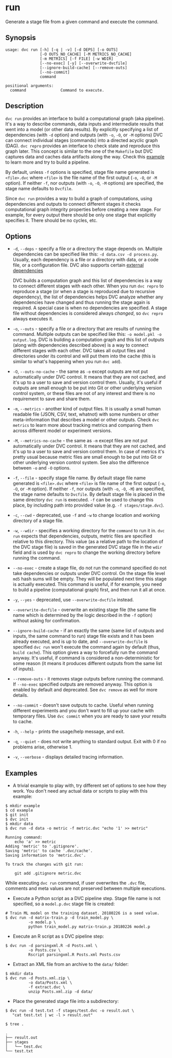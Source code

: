 # run

Generate a stage file from a given command and execute the command.

## Synopsis

```usage
usage: dvc run [-h] [-q | -v] [-d DEPS] [-o OUTS]
               [-O OUTS_NO_CACHE] [-M METRICS_NO_CACHE]
               [-m METRICS] [-f FILE] [-w WDIR]
               [--no-exec] [-y] [--overwrite-dvcfile]
               [--ignore-build-cache] [--remove-outs]
               [--no-commit]
               command

positional arguments:
  command               Command to execute.
```

## Description

`dvc run` provides an interface to build a computational graph (aka pipeline).
It's a way to describe commands, data inputs and intermediate results that went
into a model (or other data results). By explicitly specifying a list of
dependencies (with `-d` option) and outputs (with `-o`, `-O`, or `-M` options)
DVC can connect individual stages (commands) into a directed acyclic graph
(DAG). `dvc repro` provides an interface to check state and reproduce this graph
later. This concept is similar to the one of the `Makefile` but DVC captures
data and caches data artifacts along the way. Check this
[example](/doc/get-started/example-pipeline) to learn more and try to build a
pipeline.

By default, unless `-f` options is specified, stage file name generated is
`<file>.dvc` where `<file>` is the file name of the first output (`-o`, `-O`, or
`-M` option). If neither `-f`, nor outputs (with `-o`, `-O`, `-M` options) are
specified, the stage name defaults to `Dvcfile`.

Since `dvc run` provides a way to build a graph of computations, using
dependencies and outputs to connect different stages it checks computational
graph integrity properties before creating a new stage. For example, for every
output there should be only one stage that explicitly specifies it. There should
be no cycles, etc.

## Options

- `-d`, `--deps` - specify a file or a directory the stage depends on. Multiple
  dependencies can be specified like this: `-d data.csv -d process.py`. Usually,
  each dependency is a file or a directory with data, or a code file, or a
  configuration file. DVC also supports certain
  [external dependencies](/doc/user-guide/external-dependencies)

  DVC builds a computation graph and this list of dependencies is a way to
  connect different stages with each other. When you run `dvc repro` to
  reproduce a stage (or when a stage is reproduced due to recursive dependency),
  the list of dependencies helps DVC analyze whether any dependencies have
  changed and thus running the stage again is required. A special case is when
  no dependencies are specified. A stage file without dependencies is considered
  always _changed_, so `dvc repro` always executes it.

- `-o`, `--outs` - specify a file or a directory that are results of running the
  command. Multiple outputs can be specified like this:
  `-o model.pkl -o output.log`. DVC is building a computation graph and this
  list of outputs (along with dependencies described above) is a way to connect
  different stages with each other. DVC takes all output files and directories
  under its control and will put them into the cache (this is similar to what's
  happening when you run `dvc add`).

- `-O`, `--outs-no-cache` - the same as `-o` except outputs are not put
  automatically under DVC control. It means that they are not cached, and it's
  up to a user to save and version control them. Usually, it's useful if outputs
  are small enough to be put into Git or other underlying version control
  system, or these files are not of any interest and there is no requirement to
  save and share them.

- `-m`, `--metrics` - another kind of output files. It is usually a small human
  readable file (JSON, CSV, text, whatnot) with some numbers or other
  meta-information that describes a model or other outputs. Check `dvc metrics`
  to learn more about tracking metrics and comparing them across different model
  or experiment versions.

- `-M`, `--metrics-no-cache` - the same as `-m` except files are not put
  automatically under DVC control. It means that they are not cached, and it's
  up to a user to save and version control them. In case of metrics it's pretty
  usual because metric files are small enough to be put into Git or other
  underlying version control system. See also the difference between `-o` and
  `-O` options.

- `-f`, `--file` - specify stage file name. By default stage file name generated
  is `<file>.dvc` where `<file>` is file name of the first output (`-o`, `-O`,
  or `-M` option). If neither `-f`, nor outputs (with `-o`, `-O`, `-M`) are
  specified, the stage name defaults to `Dvcfile`. By default stage file is
  placed in the same directory `dvc run` is executed. `-f` can be used to change
  this place, by including path into provided value (e.g.
  `-f stages/stage.dvc`).

- `-c`, `--cwd` - deprecated, use `-f` and `-w` to change location and working
  directory of a stage file.

- `-w`, `--wdir` - specifies a working directory for the `command` to run it in.
  `dvc run` expects that dependencies, outputs, metric files are specified
  relative to this directory. This value (as a relative path to the location of
  the DVC stage file) is saved in the generated DVC stage file in the `wdir`
  field and is used by `dvc repro` to change the working directory before
  running the command.

- `--no-exec` - create a stage file, do not run the command specified do not
  take dependencies or outputs under DVC control. On the stage file level `md5`
  hash sums will be empty. They will be populated next time this stage is
  actually executed. This command is useful, if for example, you need to build a
  pipeline (computational graph) first, and then run it all at once.

- `-y`, `--yes` - deprecated, use `--overwrite-dvcfile` instead.

- `--overwrite-dvcfile` - overwrite an existing stage file (the same file name
  which is determined by the logic described in the `-f` option) without asking
  for confirmation.

- `--ignore-build-cache` - if an exactly the same (same list of outputs and
  inputs, the same command to run) stage file exists and it has been already
  executed, and is up to date, and `--overwrite-dvcfile` is specified `dvc run`
  won't execute the command again by default (thus, `build cache`). This option
  gives a way to forcefully run the command anyway. It's useful, if command is
  considered a non-deterministic for some reason (it means it produces different
  outputs from the same list of inputs).

- `--remove-outs` - it removes stage outputs before running the command. If
  `--no-exec` specified outputs are removed anyway. This option is enabled by
  default and deprecated. See `dvc remove` as well for more details.

- `--no-commit` - doesn't save outputs to cache. Useful when running different
  experiments and you don't want to fill up your cache with temporary files. Use
  `dvc commit` when you are ready to save your results to cache.

- `-h`, `--help` - prints the usage/help message, and exit.

- `-q`, `--quiet` - does not write anything to standard output. Exit with 0 if
  no problems arise, otherwise 1.

- `-v`, `--verbose` - displays detailed tracing information.

## Examples

- A trivial example to play with, try different set of options to see how they
  work. You don't need any actual data or scripts to play with this example:

```dvc
$ mkdir example
$ cd example
$ git init
$ dvc init
$ mkdir data
$ dvc run -d data -o metric -f metric.dvc "echo '1' >> metric"

Running command:
	echo 'a' >> metric
Adding 'metric' to '.gitignore'.
Saving 'metric' to cache '.dvc/cache'.
Saving information to 'metric.dvc'.

To track the changes with git run:

	git add .gitignore metric.dvc
```
While executing `dvc run` command, if user overwrites the `.dvc` file, comments 
and meta values are not preserved between multiple executions.

- Execute a Python script as a DVC pipeline step. Stage file name is not
  specified, so a `model.p.dvc` stage file is created:

```dvc
# Train ML model on the training dataset. 20180226 is a seed value.
$ dvc run -d matrix-train.p -d train_model.py \
          -o model.p \
          python train_model.py matrix-train.p 20180226 model.p
```

- Execute an R script as s DVC pipeline step:

```dvc
$ dvc run -d parsingxml.R -d Posts.xml \
          -o Posts.csv \
          Rscript parsingxml.R Posts.xml Posts.csv
```

- Extract an XML file from an archive to the `data/` folder:

```dvc
$ mkdir data
$ dvc run -d Posts.xml.zip \
          -o data/Posts.xml \
          -f extract.dvc \
          unzip Posts.xml.zip -d data/
```

- Place the generated stage file into a subdirectory:

```dvc
$ dvc run -d test.txt -f stages/test.dvc -o result.out \
   "cat test.txt | wc -l > result.out"

$ tree .

.
├── result.out
├── stages
│   └── test.dvc
└── test.txt
```
